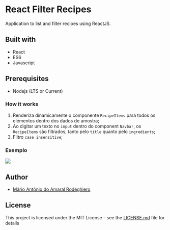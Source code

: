 # React Filter Recipes

Application to list and filter recipes using ReactJS.

## Built with

- React
- ES6
- Javascript

## Prerequisites

- Nodejs (LTS or Current)

### How it works

1. Renderiza dinamicamente o componente `RecipeItems` para todos os elementos dentro dos dados de amostra;
2. Ao digitar um texto no `input` dentro do component `Navbar`, os `RecipeItems` são filtrados, tanto pelo `title` quanto pelo `ingredients`;
3. Filtro `case insensitive`;

### Exemplo

![](https://thumbs.gfycat.com/BouncyAfraidDikkops-size_restricted.gif)

## Author

- [Mário Antônio do Amaral Rodeghiero](https://github.com/mariorodeghiero)

## License

This project is licensed under the MIT License - see the [LICENSE.md](LICENSE.md) file for details
